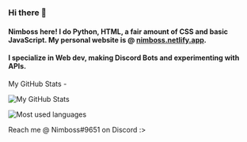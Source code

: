 ### Hi there 👋

#### Nimboss here! I do Python, HTML, a fair amount of CSS and basic JavaScript. My personal website is @ [nimboss.netlify.app](https://nimboss.netlify.app).

#### I specialize in Web dev, making Discord Bots and experimenting with APIs.

My GitHub Stats -

![My GitHub Stats](https://github-readme-stats.vercel.app/api?username=ImNimboss&theme=github_dark&countprivate=true)

![Most used languages](https://github-readme-stats.vercel.app/api/top-langs/?username=ImNimboss&theme=github_dark)

Reach me @ Nimboss#9651 on Discord :>
